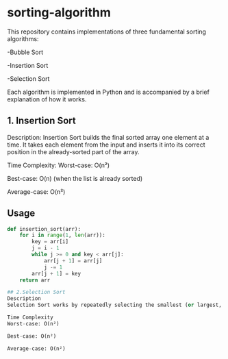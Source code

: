 # sorting-algorithm
This repository contains implementations of three fundamental sorting algorithms:

-Bubble Sort

-Insertion Sort

-Selection Sort

Each algorithm is implemented in Python and is accompanied by a brief explanation of how it works.
## 1. Insertion Sort
Description:
Insertion Sort builds the final sorted array one element at a time. It takes each element from the input and inserts it into its correct position in the already-sorted part of the array.

Time Complexity:
Worst-case: O(n²)

Best-case: O(n) (when the list is already sorted)

Average-case: O(n²)
## Usage
``` python
def insertion_sort(arr):
    for i in range(1, len(arr)):
        key = arr[i]
        j = i - 1
        while j >= 0 and key < arr[j]:
            arr[j + 1] = arr[j]
            j -= 1
        arr[j + 1] = key
    return arr

## 2.Selection Sort
Description
Selection Sort works by repeatedly selecting the smallest (or largest, depending on the order) element from the unsorted portion of the list and swapping it with the first unsorted element. This process continues until the entire list is sorted.

Time Complexity
Worst-case: O(n²)

Best-case: O(n²)

Average-case: O(n²)
